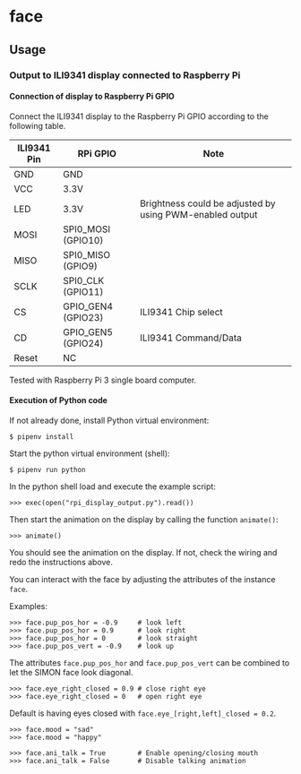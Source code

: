 # face

## Usage
### Output to ILI9341 display connected to Raspberry Pi
#### Connection of display to Raspberry Pi GPIO

Connect the ILI9341 display to the Raspberry Pi GPIO according to the following
table.

| ILI9341 Pin | RPi GPIO | Note |
|-------------|----------|------|
| GND | GND | |
| VCC | 3.3V | |
| LED | 3.3V | Brightness could be adjusted by using PWM-enabled output |
| MOSI | SPI0_MOSI (GPIO10) | |
| MISO | SPI0_MISO (GPIO9) | |
| SCLK | SPI0_CLK (GPIO11) | |
| CS | GPIO_GEN4 (GPIO23) | ILI9341 Chip select |
| CD | GPIO_GEN5 (GPIO24) | ILI9341 Command/Data |
| Reset | NC | |

Tested with Raspberry Pi 3 single board computer.

#### Execution of Python code
If not already done, install Python virtual environment:

    $ pipenv install

Start the python virtual environment (shell):

    $ pipenv run python

In the python shell load and execute the example script:

    >>> exec(open("rpi_display_output.py").read())

Then start the animation on the display by calling the function ``animate()``:

    >>> animate()

You should see the animation on the display. If not, check the wiring and redo
the instructions above.

You can interact with the face by adjusting the attributes of the instance
``face``.

Examples:

    >>> face.pup_pos_hor = -0.9     # look left
    >>> face.pup_pos_hor = 0.9      # look right
    >>> face.pup_pos_hor = 0        # look straight
    >>> face.pup_pos_vert = -0.9    # look up

The attributes ``face.pup_pos_hor`` and ``face.pup_pos_vert`` can be combined
to let the SIMON face look diagonal.

    >>> face.eye_right_closed = 0.9 # close right eye
    >>> face.eye_right_closed = 0   # open right eye

Default is having eyes closed with ``face.eye_[right,left]_closed = 0.2``.

    >>> face.mood = "sad"
    >>> face.mood = "happy"

    >>> face.ani_talk = True        # Enable opening/closing mouth
    >>> face.ani_talk = False       # Disable talking animation

